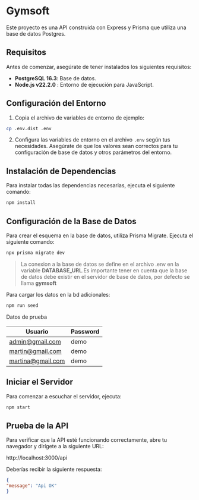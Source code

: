 # Gymsoft

Este proyecto es una API construida con Express y Prisma que utiliza una base de datos Postgres.

## Requisitos

Antes de comenzar, asegúrate de tener instalados los siguientes requisitos:

- **PostgreSQL 16.3**: Base de datos.
- **Node.js v22.2.0** : Entorno de ejecución para JavaScript.

## Configuración del Entorno

1. Copia el archivo de variables de entorno de ejemplo:

```sh
cp .env.dist .env
```

2. Configura las variables de entorno en el archivo `.env` según tus necesidades. Asegúrate de que los valores sean correctos para tu configuración de base de datos y otros parámetros del entorno.

## Instalación de Dependencias

Para instalar todas las dependencias necesarias, ejecuta el siguiente comando:

```sh
npm install
```

## Configuración de la Base de Datos

Para crear el esquema en la base de datos, utiliza Prisma Migrate. Ejecuta el siguiente comando:

```sh
npx prisma migrate dev
```

> La conexion a la base de datos se define en el archivo .env en la variable **DATABASE_URL**.Es importante tener en cuenta que la base de datos debe existir en el servidor de base de datos, por defecto se llama **gymsoft**

Para cargar los datos en la bd adicionales:

```sh
npm run seed
```

Datos de prueba 

| Usuario | Password  | 
|----------|----------|
| admin@gmail.com    | demo  | 
| martin@gmail.com    | demo   | 
| martina@gmail.com    | demo   | 


## Iniciar el Servidor
Para comenzar a escuchar el servidor, ejecuta:

```sh
npm start
```

## Prueba de la API
Para verificar que la API esté funcionando correctamente, abre tu navegador y dirígete a la siguiente URL:

http://localhost:3000/api

Deberías recibir la siguiente respuesta:

```json
{
"message": "Api OK"
}
```

